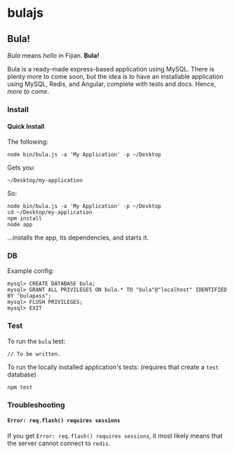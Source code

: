 bulajs
============

## Bula!

_Bula_ means _hello_ in Fijian. **Bula!**

Bula is a ready-made express-based application using MySQL. There is plenty more to come soon,
but the idea is to have an installable application using MySQL, Redis, and Angular, complete
with tests and docs. Hence, _more to come_.


### Install

#### Quick Install

The following:

    node bin/bula.js -a 'My Application' -p ~/Desktop

Gets you:

    ~/Desktop/my-application
    
    
So:

    node bin/bula.js -a 'My Application' -p ~/Desktop
    cd ~/Desktop/my-application
    npm install
    node app
    
...installs the app, its dependencies, and starts it.

### DB

Example config:

    mysql> CREATE DATABASE bula;
    mysql> GRANT ALL PRIVILEGES ON bula.* TO "bula"@"localhost" IDENTIFIED BY "bulapass";
    mysql> FLUSH PRIVILEGES;
    mysql> EXIT

### Test

To run the `bula` test:

    // To be written.
    
To run the locally installed application's tests:
(requires that create a `test` database)

    npm test

### Troubleshooting

#### `Error: req.flash() requires sessions`

If you get `Error: req.flash() requires sessions`, it most likely means that
the server cannot connect to `redis`.



